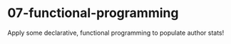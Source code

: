 # 07-functional-programming
Apply some declarative, functional programming to populate author stats!
